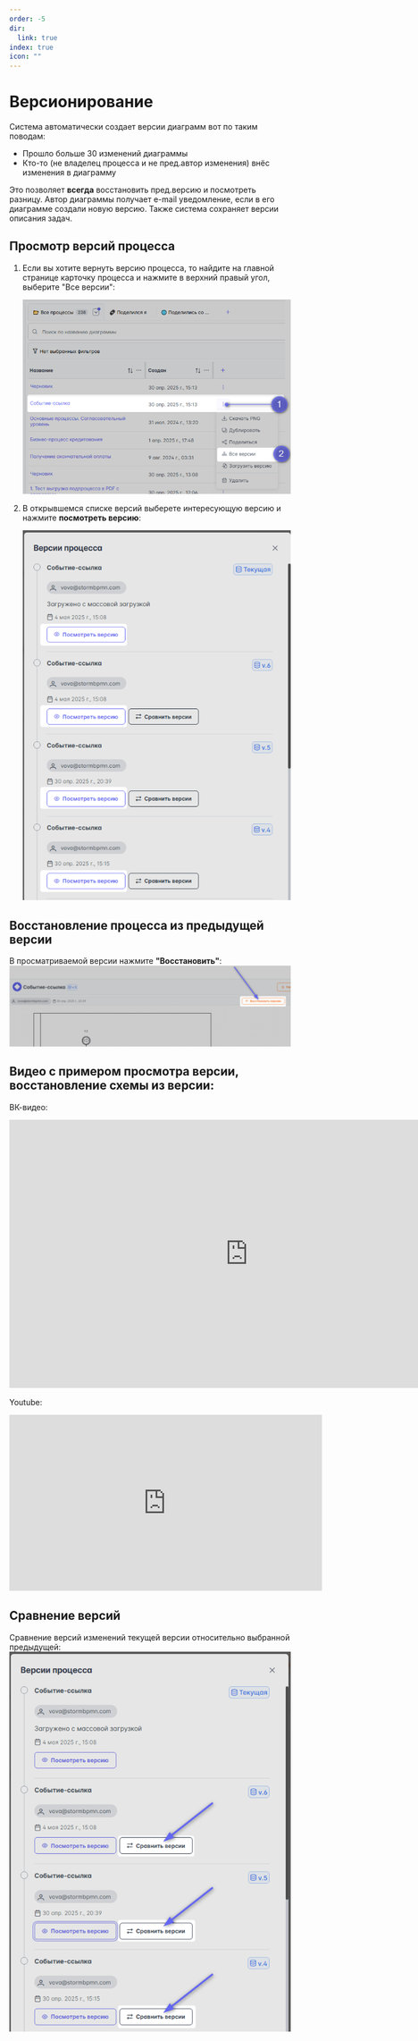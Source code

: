 ```yaml
---
order: -5
dir:
  link: true
index: true
icon: ""
---
```


# Версионирование

Система автоматически создает версии диаграмм вот по таким поводам:

- Прошло больше 30 изменений диаграммы
- Кто-то (не владелец процесса и не пред.автор изменения) внёс изменения в диаграмму

Это позволяет **всегда** восстановить пред.версию и посмотреть разницу. Автор диаграммы получает e-mail уведомление, если в его диаграмме создали новую версию.
Также система сохраняет версии описания задач.  
## Просмотр версий процесса

1.  Если вы хотите вернуть версию процесса, то найдите на главной странице карточку процесса и нажмите в верхний правый угол, выберите "Все версии":

    ![image](versions.png)

2.  В открывшемся списке версий выберете интересующую версию и нажмите **посмотреть версию**:

    ![image](list_versions.png)

## Восстановление процесса из предыдущей версии
В просматриваемой версии нажмите **"Восстановить"**: \
    ![image](restore-versions.png)

## Видео с примером просмотра версии, восстановление схемы из версии:

ВК-видео: 
<iframe src="https://vkvideo.ru/video_ext.php?oid=-227313390&id=456239167&hd=2&autoplay=1" width="853" height="480" allow="autoplay; encrypted-media; fullscreen; picture-in-picture; screen-wake-lock;" frameborder="0" allowfullscreen></iframe>

Youtube: 
<iframe width="560" height="315" src="https://www.youtube.com/embed/s3X7z3WttIs" frameborder="0" allow="autoplay; encrypted-media" allowfullscreen></iframe>



## Сравнение версий
Сравнение версий изменений текущей версии относительно выбранной предыдущей:
    ![image](version-compare.png)